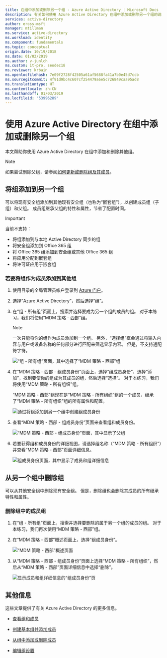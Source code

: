 ```yaml
---
title: 在组中添加或删除另一个组 - Azure Active Directory | Microsoft Docs
description: 有关如何使用 Azure Active Directory 在组中添加或删除另一个组的说明。
services: active-directory
author: eross-msft
manager: mtillman
ms.service: active-directory
ms.workload: identity
ms.component: fundamentals
ms.topic: conceptual
origin.date: 10/19/2018
ms.date: 01/02/2019
ms.author: v-junlch
ms.custom: it-pro, seodec18
ms.reviewer: krbain
ms.openlocfilehash: 7e09f2728f42505a61af5688fa41a7b0e45d7ccb
ms.sourcegitcommit: 4f91d9bc4c607cf254479a6e5c726849caa95ad8
ms.translationtype: HT
ms.contentlocale: zh-CN
ms.lasthandoff: 01/03/2019
ms.locfileid: "53996289"
---
```

# <a name="add-or-remove-a-group-from-another-group-using-azure-active-directory"></a>使用 Azure Active Directory 在组中添加或删除另一个组
本文帮助你使用 Azure Active Directory 在组中添加和删除其他组。

>[!Note]
>如果尝试删除父组，请参阅[如何更新或删除组及其成员](active-directory-groups-delete-group.md)。

## <a name="add-a-group-to-another-group"></a>将组添加到另一个组
可以将现有安全组添加到其他现有安全组（也称为“嵌套组”），以创建成员组（子组）和父组。 成员组继承父组的特性和属性，节省了配置时间。

>[!Important]
>当前不支持：<ul><li>将组添加到与本地 Active Directory 同步的组</li><li>将安全组添加到 Office 365 组</li><li>将 Office 365 组添加到安全组或其他 Office 365 组</li><li>将应用分配到嵌套组</li><li>将许可证应用于嵌套组</li></ul>

### <a name="to-add-a-group-as-a-member-of-another-group"></a>若要将组作为成员添加到其他组

1. 使用目录的全局管理员帐户登录到 [Azure 门户](https://portal.azure.cn)。

2. 选择“Azure Active Directory”，然后选择“组”。

3. 在“组 - 所有组”页面上，搜索并选择要成为另一个组的成员的组。 对于本练习，我们将使用“MDM 策略 - 西部”组。

    >[!Note]
    >一次只能将你的组作为成员添加到一个组。 另外，“选择组”框会通过将输入内容与用户或设备名称的任何部分进行匹配来筛选显示内容。 但是，不支持通配符字符。

    ![“组 - 所有组”页面，其中选择了“MDM 策略 - 西部”组](./media/active-directory-groups-membership-azure-portal/group-all-groups-screen.png)

4. 在“MDM 策略 - 西部 - 组成员身份”页面上，选择“组成员身份”，选择“添加”，找到要使你的组成为其成员的组，然后选择“选择”。 对于本练习，我们将使用“MDM 策略 - 所有组织”组。

    “MDM 策略 - 西部”组现在是“MDM 策略 - 所有组织”组的一个成员，继承了“MDM 策略 - 所有组织”组的所有属性和配置。

    ![通过将组添加到另一个组中创建组成员身份](./media/active-directory-groups-membership-azure-portal/add-group-membership.png)

5. 查看“MDM 策略 - 西部 - 组成员身份”页面来查看组和成员身份。

    ![“MDM 策略 - 西部 - 组成员身份”页面，其中显示了父组](./media/active-directory-groups-membership-azure-portal/group-membership-blade.png)

6. 若要获得组和成员身份的详细视图，请选择组名称（“MDM 策略 - 所有组织”）并查看“MDM 策略 - 西部”页面详细信息。

    ![组成员身份页面，其中显示了成员和组详细信息](./media/active-directory-groups-membership-azure-portal/group-membership-review.png)

## <a name="remove-a-group-from-another-group"></a>从另一个组中删除组
可以从其他安全组中删除现有安全组。 但是，删除组也会删除其成员的所有继承特性和属性。

### <a name="to-remove-a-member-group-from-another-group"></a>删除组中的成员组
1. 在“组 - 所有组”页面上，搜索并选择要删除的属于另一个组的成员的组。 对于本练习，我们再次使用“MDM 策略 - 西部”组。

2. 在“MDM 策略 - 西部”概述页面上，选择“组成员身份”。

    ![“MDM 策略 - 西部”概述页面](./media/active-directory-groups-membership-azure-portal/group-membership-overview.png)

3. 从“MDM 策略 - 西部 - 组成员身份”页面上选择“MDM 策略 - 所有组织”，然后从“MDM 策略 - 西部”页面详细信息中选择“删除”。

    ![显示成员和组详细信息的“组成员身份”页](./media/active-directory-groups-membership-azure-portal/group-membership-remove.png)


## <a name="additional-information"></a>其他信息
这些文章提供了有关 Azure Active Directory 的更多信息。

- [查看组和成员](active-directory-groups-view-azure-portal.md)

- [创建基本组并添加成员](active-directory-groups-create-azure-portal.md)

- [从组中添加或删除成员](active-directory-groups-members-azure-portal.md)

- [编辑组设置](active-directory-groups-settings-azure-portal.md)

<!-- Update_Description: wording update -->